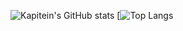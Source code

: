 ![Kapitein's GitHub stats](https://github-readme-stats.vercel.app/api?username=KapiteinKoekje&show_icons=true&theme=holi&hide_border=true)
[![Top Langs](https://github-readme-stats.vercel.app/api/top-langs/?username=KapiteinKoekje&layout=donut&theme=holi&hide_border=true)
